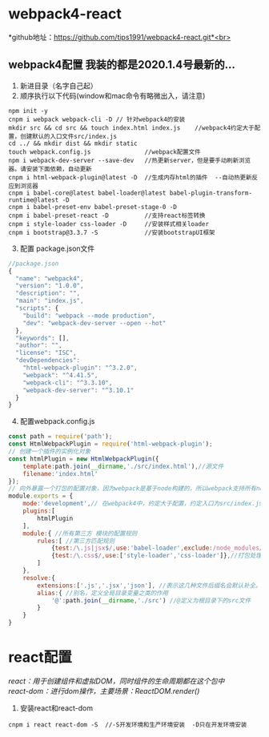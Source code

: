 # webpack4-react
*github地址：https://github.com/tips1991/webpack4-react.git*<br> 
## webpack4配置 我装的都是2020.1.4号最新的...<br> 
1. 新进目录（名字自己起）<br> 
2. 顺序执行以下代码(window和mac命令有略微出入，请注意)<br> 
```DOS
npm init -y
cnpm i webpack webpack-cli -D // 针对webpack4的安装 
mkdir src && cd src && touch index.html index.js    //webpack4约定大于配置，创建默认的入口文件src/index.js
cd ../ && mkdir dist && mkdir static
touch webpack.config.js               //webpack配置文件
npm i webpack-dev-server --save-dev   //热更新server，但是要手动刷新浏览器。请安装下面依赖，自动更新
cnpm i html-webpack-plugin@latest -D  //生成内存html的插件  --自动热更新反应到浏览器
cnpm i babel-core@latest babel-loader@latest babel-plugin-transform-runtime@latest -D
cnpm i babel-preset-env babel-preset-stage-0 -D
cnpm i babel-preset-react -D  	      //支持react标签转换
cnpm i style-loader css-loader -D     //安装样式相关loader
cnpm i bootstrap@3.3.7 -S             //安装bootstrapUI框架
```
3. 配置 package.json文件<br>
```javascript
//package.json
{ 
  "name": "webpack4",
  "version": "1.0.0",
  "description": "",
  "main": "index.js",
  "scripts": {
    "build": "webpack --mode production",
    "dev": "webpack-dev-server --open --hot" 
  },
  "keywords": [],
  "author": "", 
  "license": "ISC",
  "devDependencies": 
    "html-webpack-plugin": "^3.2.0",
    "webpack": "^4.41.5",
    "webpack-cli": "^3.3.10",
    "webpack-dev-server": "^3.10.1"
  }
}
```
4. 配置webpack.config.js<br> 
```javascript
const path = require('path');
const HtmlWebpackPlugin = require('html-webpack-plugin');
// 创建一个插件的实例化对象
const htmlPlugin = new HtmlWebpackPlugin({
	template:path.join(__dirname,'./src/index.html'),//源文件
	filename:'index.html'
});
// 向外暴露一个打包的配置对象，因为webpack是基于node构建的，所以webpack支持所有node api和语法
module.exports = {
	mode:'development',// 在webpack4中，约定大于配置，约定入口为src/index.js
	plugins:[
		htmlPlugin
	],
	module:{ //所有第三方 模块的配置规则
		rules:[ //第三方匹配规则
			{test:/\.js|jsx$/,use:'babel-loader',exclude:/node_modules/}, //匹配js/jsx后缀的使用babel-loader转译，exclude除了node_modules此目录
			{test:/\.css$/,use:['style-loader','css-loader']},//打包处理css样式的第三方loader
		]
	},
	resolve:{
		extensions:['.js','.jsx','json'], //表示这几种文件后缀名会默认补全。import时可以省略后缀
		alias:{ //别名，定义全局目录变量之类的作用
			'@':path.join(__dirname,'./src') //@定义为根目录下的src文件
		}
	}
}
```

# react配置

*react：用于创建组件和虚拟DOM，同时组件的生命周期都在这个包中*<br> 
*react-dom：进行dom操作，主要场景：ReactDOM.render()*<br> 
1. 安装react和react-dom<br> 
```DOM
cnpm i react react-dom -S  //-S开发环境和生产环境安装  -D只在开发环境安装 
```

